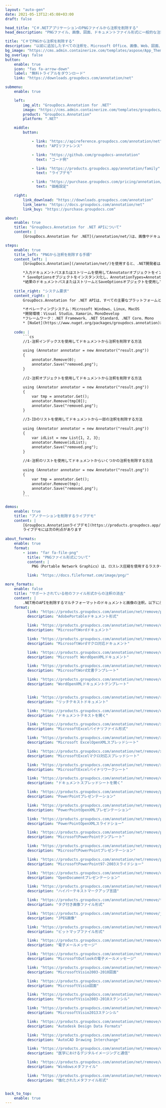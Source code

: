 ```yaml
---
layout: "auto-gen"
date: 2021-05-13T12:45:08+03:00
draft: false

head_title: "C＃.NETアプリケーションのPNGファイルから注釈を削除する"
head_description: "PNGファイル、画像、図面、ドキュメントファイル形式に一般的な注釈タイプを削除するC＃.NET注釈API."

title: "C＃でPNGから注釈を削除する"
description: "以前に追加したすべての注釈を、Microsoft Office、画像、Web、図面、およびその他のあらゆる種類の.NETアプリケーションのドキュメントファイル形式から削除します。"
bg_image: "https://cms.admin.containerize.com/templates/aspose/App_Themes/V3/images/bg/header1.png"
bg_overlay: false
button:
    enable: true
    icon: "fas fa-arrow-down"
    label: "無料トライアルをダウンロード"
    link: "https://downloads.groupdocs.com/annotation/net"

submenu:
    enable: true

    left:
        img_alt: "GroupDocs.Annotation for .NET"
        image: "https://cms.admin.containerize.com/templates/groupdocs/images/product-logos/90x90-noborder/groupdocs-annotation-net.png"
        product: "GroupDocs.Annotation"
        platform: ".NET"

    middle:
        button:

            - link: "https://apireference.groupdocs.com/annotation/net"
              text: "APIリファレンス"

            - link: "https://github.com/groupdocs-annotation"
              text: "コード例"

            - link: "https://products.groupdocs.app/annotation/family"
              text: "ライブデモ"

            - link: "https://purchase.groupdocs.com/pricing/annotation/net"
              text: "価格設定"

    right:
        link_download: "https://downloads.groupdocs.com/annotation"
        link_learn: "https://docs.groupdocs.com/annotation/net"
        link_buy: "https://purchase.groupdocs.com"

about:
    enable: true
    title: "GroupDocs.Annotation for .NET APIについて"
    content: |
        [GroupDocs.Annotation for .NET](/annotation/net/)は、画像やドキュメントファイル形式から注釈を表示、追加、変更、削除、抽出するためのネイティブの.NET注釈処理APIです。ユーザーは、コメント、メモ、コメント、およびPDF、HTML、Word、Excel、Visioダイアグラム、プレゼンテーション、図面、画像、およびその他の多くのファイル形式のテキスト、グラフィックス、透かしなどのさまざまな注釈タイプを簡単に削除できます。注釈処理機能は、インポートされたドキュメントから注釈を正確に読み取ることができ、カスタマイズを実装した後、元のファイル形式または目的のファイル形式にエクスポートして戻すことができます。

steps:
    enable: true
    title_left: "PNGから注釈を削除する手順"
    content_left: |
        [GroupDocs.Annotation](/annotation/net/)を使用すると、.NET開発者は、いくつかの簡単な手順を実装することで、アプリケーション内のPNGファイルから注釈の詳細を簡単に削除できます。

        *入力ドキュメントパスまたはストリームを使用してAnnotatorオブジェクトをインスタンス化します。
        * SaveOptionsオブジェクトをインスタンス化し、AnnotationTypes=AnnotationType.Noneを設定します。
        *結果のドキュメントパスまたはストリームとSaveOptionsオブジェクトを使用してSaveメソッドを呼び出します。
        
    title_right: "システム要求"
    content_right: |
        GroupDocs.Annotation for .NET APIは、すべての主要なプラットフォームとオペレーティングシステムでサポートされています。以下のコードを実行する前に、システムに次の前提条件がインストールされていることを確認してください。

        *オペレーティングシステム：Microsoft Windows、Linux、MacOS
        *開発環境：Visual Studio、Xamarin、MonoDevelop
        *フレームワーク：.NET Framework、.NET Standard、.NET Core、Mono
        * [NuGet](https://www.nuget.org/packages/groupdocs.annotation)から最新バージョンのGroupDocs.Annotationfor.NETをダウンロードします。
        
    code: |
        ```cs
        //1-注釈インデックスを使用してドキュメントから注釈を削除する方法
        
        using (Annotator annotator = new Annotator("result.png"))
        {
        	annotator.Remove(0);
        	annotator.Save("removed.png");
        }
        
        //2-注釈オブジェクトを使用してドキュメントから注釈を削除する方法
        
        using (Annotator annotator = new Annotator("result.png"))
        {
        	var tmp = annotator.Get();
        	annotator.Remove(tmp[0]);
        	annotator.Save("removed.png");
        }
        
        //3-IDのリストを使用してドキュメントから一部の注釈を削除する方法
        
        using (Annotator annotator = new Annotator("result.png"))
        {
        	var idList = new List{1, 2, 3};
        	annotator.Remove(idList);
        	annotator.Save("removed.png");
        }
        
        //4-注釈のリストを使用してドキュメントからいくつかの注釈を削除する方法
        
        using (Annotator annotator = new Annotator("result.png"))
        {
        	var tmp = annotator.Get();
        	annotator.Remove(tmp);
        	annotator.Save("removed.png");
        }
        ```
        
demos:
    enable: true
    title: "アノテーションを削除するライブデモ"
    content: |
        [GroupDocs.Annotationライブデモ](https://products.groupdocs.app/annotation/family)サイトにアクセスして、今すぐPNGファイルから注釈を削除してください。  
        ライブデモには次の利点があります
        
about_formats:
    enable: true
    format:
        - icon: "far fa-file-png"
          title: "PNGファイル形式について"
          content: |
            PNG（Portable Network Graphics）は、ロスレス圧縮を使用するラスターイメージファイル形式の一種を指します。このファイル形式は、Graphics Interchange Format（GIF）の代わりとして作成されたものであり、著作権の制限はありません。ただし、PNGファイル形式はアニメーションをサポートしていません。 PNGファイル形式は、ユーザーの間で人気のあるロスレス画像圧縮をサポートしています。時間の経過とともに、PNGは最もよく使用される画像ファイル形式の1つとして進化してきました。ほとんどすべてのオペレーティングシステムは、PNGファイルを開くことをサポートしています。たとえば、Microsoft Windowsビューアには、OSがデフォルトでインストールの一部として利用可能なサポートを備えているため、PNGファイルを開く機能があります。

          link: "https://docs.fileformat.com/image/png/"

more_formats:
    enable: false
    title: "サポートされている他のファイル形式からの注釈の消去"
    content: |
        .NET用のAPIを削除するマルチフォーマットのドキュメントと画像の注釈。以下に示すように、一般的なファイル形式のいくつかから注釈を削除します。
    format: 
          link: "https://products.groupdocs.com/annotation/net/remove/pdf/"
          description: "AdobePortableドキュメント形式"

          link: "https://products.groupdocs.com/annotation/net/remove/doc/"
          description: "MicrosoftWordドキュメント"

          link: "https://products.groupdocs.com/annotation/net/remove/docm/"
          description: "MicrosoftWordマクロ対応ドキュメント"

          link: "https://products.groupdocs.com/annotation/net/remove/docx/"
          description: "Microsoft WordOpenXMLドキュメント"

          link: "https://products.groupdocs.com/annotation/net/remove/dot/"
          description: "MicrosoftWord文書テンプレート"

          link: "https://products.groupdocs.com/annotation/net/remove/dotx/"
          description: "WordOpenXMLドキュメントテンプレート"


          link: "https://products.groupdocs.com/annotation/net/remove/rtf/"
          description: "リッチテキストドキュメント"

          link: "https://products.groupdocs.com/annotation/net/remove/odt/"
          description: "ドキュメントテキストを開く"

          link: "https://products.groupdocs.com/annotation/net/remove/xls/"
          description: "MicrosoftExcelバイナリファイル形式"

          link: "https://products.groupdocs.com/annotation/net/remove/xlsx/"
          description: "Microsoft ExcelOpenXMLスプレッドシート"

          link: "https://products.groupdocs.com/annotation/net/remove/xlsm/"
          description: "MicrosoftExcelマクロ対応スプレッドシート"

          link: "https://products.groupdocs.com/annotation/net/remove/xlsb/"
          description: "MicrosoftExcelバイナリワークシート"

          link: "https://products.groupdocs.com/annotation/net/remove/ods/"
          description: "ドキュメントスプレッドシートを開く"

          link: "https://products.groupdocs.com/annotation/net/remove/ppt/"
          description: "PowerPointプレゼンテーション"

          link: "https://products.groupdocs.com/annotation/net/remove/pptx/"
          description: "PowerPointOpenXMLプレゼンテーション"

          link: "https://products.groupdocs.com/annotation/net/remove/ppsx/"
          description: "PowerPointOpenXMLスライドショー"

          link: "https://products.groupdocs.com/annotation/net/remove/potm/"
          description: "MicrosoftPowerPointテンプレート"

          link: "https://products.groupdocs.com/annotation/net/remove/pptm/"
          description: "MicrosoftPowerPointプレゼンテーション"

          link: "https://products.groupdocs.com/annotation/net/remove/pps/"
          description: "MicrosoftPowerPoint97-2003スライドショー"

          link: "https://products.groupdocs.com/annotation/net/remove/odp/"
          description: "OpenDocumentプレゼンテーション"

          link: "https://products.groupdocs.com/annotation/net/remove/html/"
          description: "ハイパーテキストマークアップ言語"

          link: "https://products.groupdocs.com/annotation/net/remove/tiff/"
          description: "タグ付き画像ファイル形式"

          link: "https://products.groupdocs.com/annotation/net/remove/jpeg/"
          description: "JPEG画像"

          link: "https://products.groupdocs.com/annotation/net/remove/bmp/"
          description: "ビットマップファイル形式"

          link: "https://products.groupdocs.com/annotation/net/remove/eml/"
          description: "電子メールメッセージ"

          link: "https://products.groupdocs.com/annotation/net/remove/msg/"
          description: "MicrosoftOutlookの電子メールメッセージ"

          link: "https://products.groupdocs.com/annotation/net/remove/vsd/"
          description: "MicrosoftVisio2003-2010図面"

          link: "https://products.groupdocs.com/annotation/net/remove/vsdx/"
          description: "MicrosoftVisio図面"

          link: "https://products.groupdocs.com/annotation/net/remove/vss/"
          description: "MicrosoftVisio2003-2010ステンシル"

          link: "https://products.groupdocs.com/annotation/net/remove/vst/"
          description: "MicrosoftVisio2013ステンシル"

          link: "https://products.groupdocs.com/annotation/net/remove/dwg/"
          description: "Autodesk Design Data Formats"

          link: "https://products.groupdocs.com/annotation/net/remove/dxf/"
          description: "AutoCAD Drawing Interchange"

          link: "https://products.groupdocs.com/annotation/net/remove/dcm/"
          description: "医学におけるデジタルイメージングと通信"

          link: "https://products.groupdocs.com/annotation/net/remove/wmf/"
          description: "Windowsメタファイル"

          link: "https://products.groupdocs.com/annotation/net/remove/emf/"
          description: "強化されたメタファイル形式"


back_to_top:
    enable: true
---
```

